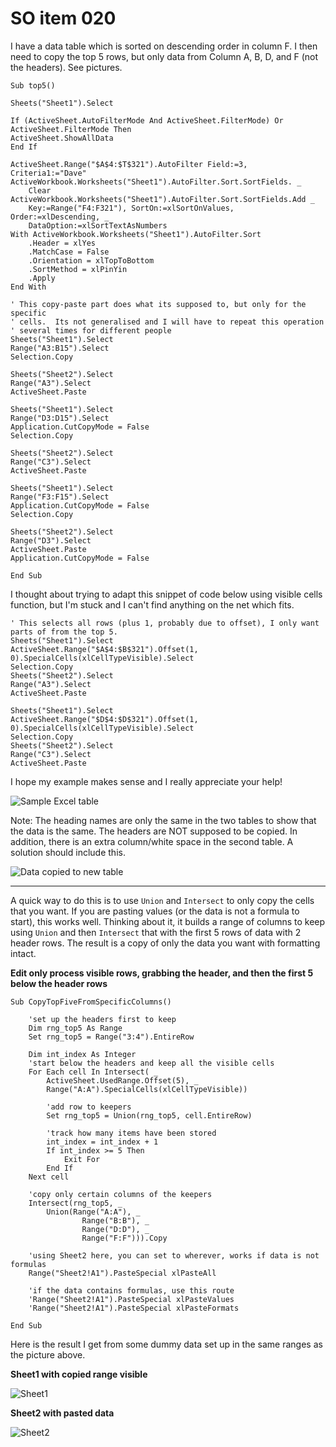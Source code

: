 # SO item 020
I have a data table which is sorted on descending order in column F. I then need to copy the top 5 rows, but only data from Column A, B, D, and F (not the headers). See pictures.

```
Sub top5()

Sheets("Sheet1").Select

If (ActiveSheet.AutoFilterMode And ActiveSheet.FilterMode) Or ActiveSheet.FilterMode Then
ActiveSheet.ShowAllData
End If

ActiveSheet.Range("$A$4:$T$321").AutoFilter Field:=3, Criteria1:="Dave"
ActiveWorkbook.Worksheets("Sheet1").AutoFilter.Sort.SortFields. _
    Clear
ActiveWorkbook.Worksheets("Sheet1").AutoFilter.Sort.SortFields.Add _
    Key:=Range("F4:F321"), SortOn:=xlSortOnValues, Order:=xlDescending, _
    DataOption:=xlSortTextAsNumbers
With ActiveWorkbook.Worksheets("Sheet1").AutoFilter.Sort
    .Header = xlYes
    .MatchCase = False
    .Orientation = xlTopToBottom
    .SortMethod = xlPinYin
    .Apply
End With

' This copy-paste part does what its supposed to, but only for the specific 
' cells.  Its not generalised and I will have to repeat this operation
' several times for different people
Sheets("Sheet1").Select
Range("A3:B15").Select
Selection.Copy

Sheets("Sheet2").Select
Range("A3").Select
ActiveSheet.Paste

Sheets("Sheet1").Select
Range("D3:D15").Select
Application.CutCopyMode = False
Selection.Copy

Sheets("Sheet2").Select
Range("C3").Select
ActiveSheet.Paste

Sheets("Sheet1").Select
Range("F3:F15").Select
Application.CutCopyMode = False
Selection.Copy

Sheets("Sheet2").Select
Range("D3").Select
ActiveSheet.Paste
Application.CutCopyMode = False

End Sub

```

I thought about trying to adapt this snippet of code below using visible cells function, but I'm stuck and I can't find anything on the net which fits.

```
' This selects all rows (plus 1, probably due to offset), I only want parts of from the top 5.
Sheets("Sheet1").Select
ActiveSheet.Range("$A$4:$B$321").Offset(1, 0).SpecialCells(xlCellTypeVisible).Select
Selection.Copy
Sheets("Sheet2").Select
Range("A3").Select
ActiveSheet.Paste

Sheets("Sheet1").Select
ActiveSheet.Range("$D$4:$D$321").Offset(1, 0).SpecialCells(xlCellTypeVisible).Select
Selection.Copy
Sheets("Sheet2").Select
Range("C3").Select
ActiveSheet.Paste

```

I hope my example makes sense and I really appreciate your help!

![Sample Excel table](https://i.stack.imgur.com/pitTN.png)

Note: The heading names are only the same in the two tables to show that the data is the same. The headers are NOT supposed to be copied. In addition, there is an extra column/white space in the second table. A solution should include this.

![Data copied to new table](https://i.stack.imgur.com/XXCK4.png)

----

A quick way to do this is to use `Union` and `Intersect` to only copy the cells that you want. If you are pasting values (or the data is not a formula to start), this works well. Thinking about it, it builds a range of columns to keep using `Union` and then `Intersect` that with the first 5 rows of data with 2 header rows. The result is a copy of only the data you want with formatting intact.

**Edit only process visible rows, grabbing the header, and then the first 5 below the header rows**

```
Sub CopyTopFiveFromSpecificColumns()

    'set up the headers first to keep
    Dim rng_top5 As Range
    Set rng_top5 = Range("3:4").EntireRow

    Dim int_index As Integer
    'start below the headers and keep all the visible cells
    For Each cell In Intersect( _
        ActiveSheet.UsedRange.Offset(5), _
        Range("A:A").SpecialCells(xlCellTypeVisible))

        'add row to keepers
        Set rng_top5 = Union(rng_top5, cell.EntireRow)

        'track how many items have been stored
        int_index = int_index + 1
        If int_index >= 5 Then
            Exit For
        End If
    Next cell

    'copy only certain columns of the keepers
    Intersect(rng_top5, _
        Union(Range("A:A"), _
                Range("B:B"), _
                Range("D:D"), _
                Range("F:F"))).Copy

    'using Sheet2 here, you can set to wherever, works if data is not formulas
    Range("Sheet2!A1").PasteSpecial xlPasteAll

    'if the data contains formulas, use this route
    'Range("Sheet2!A1").PasteSpecial xlPasteValues
    'Range("Sheet2!A1").PasteSpecial xlPasteFormats

End Sub

```

Here is the result I get from some dummy data set up in the same ranges as the picture above.

**Sheet1 with copied range visible**

![Sheet1](https://i.stack.imgur.com/6KLmb.png)

**Sheet2 with pasted data**

![Sheet2](https://i.stack.imgur.com/ZfjiT.png)
